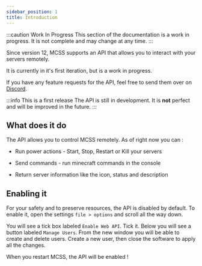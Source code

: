 ```yaml
---
sidebar_position: 1
title: Introduction
---
```


:::caution Work In Progress
This section of the documentation is a work in progress. It is not complete and may change at any time.
:::

Since version 12, MCSS supports an API that allows you to interact with your servers remotely.

It is currently in it's first iteration, but is a work in progress.

If you have any feature requests for the API, feel free to send them over on [Discord](https://discord.gg/DEn89PB).


:::info This is a first release
The API is still in development. It is **not** perfect and will be improved in the future.
:::

## What does it do

The API allows you to control MCSS remotely. As of right now you can : 

* Run power actions - Start, Stop, Restart or Kill your servers

* Send commands - run minecraft commands in the console

* Return server information like the icon, status and description


## Enabling it

For your safety and to preserve resources, the API is disabled by default. To enable it, open the settings `file > options` and scroll all the way down.

You will see a tick box labeled `Enable Web API`. Tick it. Below you will see a button labeled `Manage Users`. From the new window you will be able to create and delete users. Create a new user, then close the software to apply all the changes. 

When you restart MCSS, the API will be enabled !

